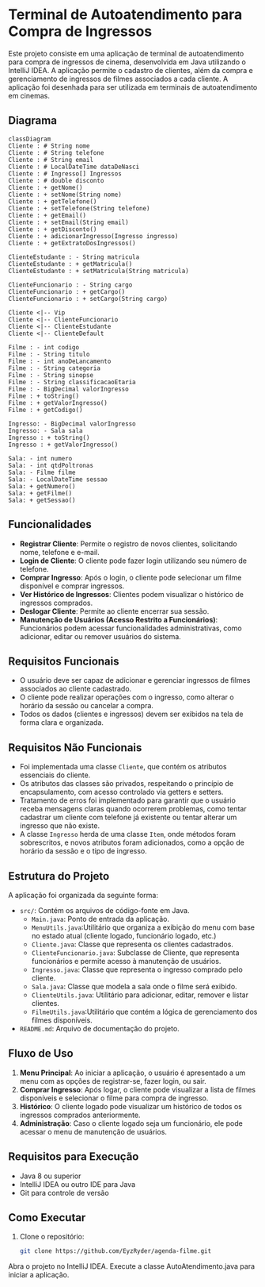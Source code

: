 # Terminal de Autoatendimento para Compra de Ingressos

Este projeto consiste em uma aplicação de terminal de autoatendimento para compra de ingressos de cinema, desenvolvida em Java utilizando o IntelliJ IDEA. A aplicação permite o cadastro de clientes, além da compra e gerenciamento de ingressos de filmes associados a cada cliente. A aplicação foi desenhada para ser utilizada em terminais de autoatendimento em cinemas.
## Diagrama

```mermaid
classDiagram
Cliente : # String nome
Cliente : # String telefone
Cliente : # String email
Cliente : # LocalDateTime dataDeNasci
Cliente : # Ingresso[] Ingressos
Cliente : # double disconto
Cliente : + getNome()
Cliente : + setNome(String nome)
Cliente : + getTelefone()
Cliente : + setTelefone(String telefone)
Cliente : + getEmail()
Cliente : + setEmail(String email)
Cliente : + getDisconto()
Cliente : + adicionarIngresso(Ingresso ingresso)
Cliente : + getExtratoDosIngressos()

ClienteEstudante : - String matricula
ClienteEstudante : + getMatricula()
ClienteEstudante : + setMatricula(String matricula)

ClienteFuncionario : - String cargo
ClienteFuncionario : + getCargo()
ClienteFuncionario : + setCargo(String cargo)

Cliente <|-- Vip
Cliente <|-- ClienteFuncionario
Cliente <|-- ClienteEstudante
Cliente <|-- ClienteDefault

Filme : - int codigo
Filme : - String titulo
Filme : - int anoDeLancamento
Filme : - String categoria
Filme : - String sinopse
Filme : - String classificacaoEtaria
Filme : - BigDecimal valorIngresso
Filme : + toString()
Filme : + getValorIngresso()
Filme : + getCodigo()

Ingresso: - BigDecimal valorIngresso
Ingresso: - Sala sala
Ingresso : + toString()
Ingresso : + getValorIngresso()

Sala: - int numero
Sala: - int qtdPoltronas
Sala: - Filme filme
Sala: - LocalDateTime sessao
Sala: + getNumero()
Sala: + getFilme()
Sala: + getSessao()

```
## Funcionalidades

- **Registrar Cliente**: Permite o registro de novos clientes, solicitando nome, telefone e e-mail.
- **Login de Cliente**: O cliente pode fazer login utilizando seu número de telefone.
- **Comprar Ingresso**: Após o login, o cliente pode selecionar um filme disponível e comprar ingressos.
- **Ver Histórico de Ingressos**: Clientes podem visualizar o histórico de ingressos comprados.
- **Deslogar Cliente**: Permite ao cliente encerrar sua sessão.
- **Manutenção de Usuários (Acesso Restrito a Funcionários)**: Funcionários podem acessar funcionalidades administrativas, como adicionar, editar ou remover usuários do sistema.

## Requisitos Funcionais

- O usuário deve ser capaz de adicionar e gerenciar ingressos de filmes associados ao cliente cadastrado.
- O cliente pode realizar operações com o ingresso, como alterar o horário da sessão ou cancelar a compra.
- Todos os dados (clientes e ingressos) devem ser exibidos na tela de forma clara e organizada.

## Requisitos Não Funcionais

- Foi implementada uma classe `Cliente`, que contém os atributos essenciais do cliente.
- Os atributos das classes são privados, respeitando o princípio de encapsulamento, com acesso controlado via getters e setters.
- Tratamento de erros foi implementado para garantir que o usuário receba mensagens claras quando ocorrerem problemas, como tentar cadastrar um cliente com telefone já existente ou tentar alterar um ingresso que não existe.
- A classe `Ingresso` herda de uma classe `Item`, onde métodos foram sobrescritos, e novos atributos foram adicionados, como a opção de horário da sessão e o tipo de ingresso.

## Estrutura do Projeto

A aplicação foi organizada da seguinte forma:

- `src/`: Contém os arquivos de código-fonte em Java.
    - `Main.java`: Ponto de entrada da aplicação.
    - `MenuUtils.java`:Utilitário que organiza a exibição do menu com base no estado atual (cliente logado, funcionário logado, etc.)
    - `Cliente.java`: Classe que representa os clientes cadastrados.
    - `ClienteFuncionario.java`: Subclasse de Cliente, que representa funcionários e permite acesso à manutenção de usuários.
    - `Ingresso.java`: Classe que representa o ingresso comprado pelo cliente.
    - `Sala.java`: Classe que modela a sala onde o filme será exibido.
    - `ClienteUtils.java`: Utilitário para adicionar, editar, remover e listar clientes.
    - `FilmeUtils.java`:Utilitário que contém a lógica de gerenciamento dos filmes disponíveis.
- `README.md`: Arquivo de documentação do projeto.

## Fluxo de Uso
1. **Menu Principal**: Ao iniciar a aplicação, o usuário é apresentado a um menu com as opções de registrar-se, fazer login, ou sair.
2. **Comprar Ingresso**: Após logar, o cliente pode visualizar a lista de filmes disponíveis e selecionar o filme para compra de ingresso.
3. **Histórico**: O cliente logado pode visualizar um histórico de todos os ingressos comprados anteriormente.
4. **Administração**: Caso o cliente logado seja um funcionário, ele pode acessar o menu de manutenção de usuários.

## Requisitos para Execução

- Java 8 ou superior
- IntelliJ IDEA ou outro IDE para Java
- Git para controle de versão

## Como Executar

1. Clone o repositório:
   ```bash
   git clone https://github.com/EyzRyder/agenda-filme.git
   ```
Abra o projeto no IntelliJ IDEA.
Execute a classe AutoAtendimento.java para iniciar a aplicação.